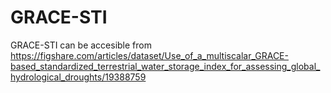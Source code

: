 # GRACE-STI
GRACE-STI can be accesible from 
https://figshare.com/articles/dataset/Use_of_a_multiscalar_GRACE-based_standardized_terrestrial_water_storage_index_for_assessing_global_hydrological_droughts/19388759
